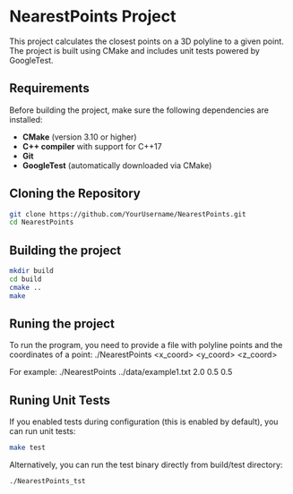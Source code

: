 # NearestPoints Project

This project calculates the closest points on a 3D polyline to a given point. 
The project is built using CMake and includes unit tests powered by GoogleTest.

## Requirements

Before building the project, make sure the following dependencies are installed:

- **CMake** (version 3.10 or higher)
- **C++ compiler** with support for C++17
- **Git**
- **GoogleTest** (automatically downloaded via CMake)

## Cloning the Repository

```bash
git clone https://github.com/YourUsername/NearestPoints.git
cd NearestPoints
```
## Building the project

```bash
mkdir build
cd build
cmake ..
make
```

## Runing the project

To run the program, you need to provide a file with polyline points and the coordinates of a point:
./NearestPoints <filename> <x_coord> <y_coord> <z_coord>

For example: ./NearestPoints ../data/example1.txt 2.0 0.5 0.5

## Runing Unit Tests

If you enabled tests during configuration (this is enabled by default), you can run unit tests:
```bash
make test
```

Alternatively, you can run the test binary directly from build/test directory:
```bash
./NearestPoints_tst
```
